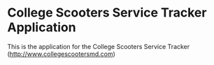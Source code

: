 # College Scooters Service Tracker Application

This is the application for the College Scooters Service Tracker (http://www.collegescootersmd.com)